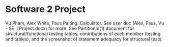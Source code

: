 # Software 2 Project
Vu Pham, Alex White, Faus Palting. 
Calculator. 
See user doc (Alex, Faus, Vu - SE II Project.docx) for more.
See PartitionId(1) document for structural/functional testing tables, contributions of each member (testing and tables), and the screenshot of statement adequacy for structural tests.
